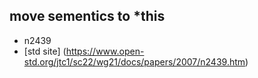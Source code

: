 ## move sementics to *this
 - n2439
 - [std site] (https://www.open-std.org/jtc1/sc22/wg21/docs/papers/2007/n2439.htm)
